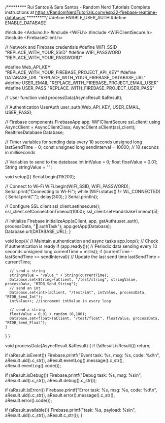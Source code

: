 /*********
  Rui Santos & Sara Santos - Random Nerd Tutorials
  Complete instructions at https://RandomNerdTutorials.com/esp32-firebase-realtime-database/
*********/
#define ENABLE_USER_AUTH
#define ENABLE_DATABASE

#include <Arduino.h>
#include <WiFi.h>
#include <WiFiClientSecure.h>
#include <FirebaseClient.h>

// Network and Firebase credentials
#define WIFI_SSID "REPLACE_WITH_YOUR_SSID"
#define WIFI_PASSWORD "REPLACE_WITH_YOUR_PASSWORD"

#define Web_API_KEY "REPLACE_WITH_YOUR_FIREBASE_PROJECT_API_KEY"
#define DATABASE_URL "REPLACE_WITH_YOUR_FIREBASE_DATABASE_URL"
#define USER_EMAIL "REPLACE_WITH_FIREBASE_PROJECT_EMAIL_USER"
#define USER_PASS "REPLACE_WITH_FIREBASE_PROJECT_USER_PASS"

// User function
void processData(AsyncResult &aResult);

// Authentication
UserAuth user_auth(Web_API_KEY, USER_EMAIL, USER_PASS);

// Firebase components
FirebaseApp app;
WiFiClientSecure ssl_client;
using AsyncClient = AsyncClientClass;
AsyncClient aClient(ssl_client);
RealtimeDatabase Database;

// Timer variables for sending data every 10 seconds
unsigned long lastSendTime = 0;
const unsigned long sendInterval = 10000; // 10 seconds in milliseconds

// Variables to send to the database
int intValue = 0;
float floatValue = 0.01;
String stringValue = "";

void setup(){
  Serial.begin(115200);

  // Connect to Wi-Fi
  WiFi.begin(WIFI_SSID, WIFI_PASSWORD);
  Serial.print("Connecting to Wi-Fi");
  while (WiFi.status() != WL_CONNECTED) {
    Serial.print(".");
    delay(300);
  }
  Serial.println();
  
  // Configure SSL client
  ssl_client.setInsecure();
  ssl_client.setConnectionTimeout(1000);
  ssl_client.setHandshakeTimeout(5);
  
  // Initialize Firebase
  initializeApp(aClient, app, getAuth(user_auth), processData, "🔐 authTask");
  app.getApp<RealtimeDatabase>(Database);
  Database.url(DATABASE_URL);
}

void loop(){
  // Maintain authentication and async tasks
  app.loop();
  // Check if authentication is ready
  if (app.ready()){ 
    // Periodic data sending every 10 seconds
    unsigned long currentTime = millis();
    if (currentTime - lastSendTime >= sendInterval){
      // Update the last send time
      lastSendTime = currentTime;
      
      // send a string
      stringValue = "value_" + String(currentTime);
      Database.set<String>(aClient, "/test/string", stringValue, processData, "RTDB_Send_String");
      // send an int
      Database.set<int>(aClient, "/test/int", intValue, processData, "RTDB_Send_Int");
      intValue++; //increment intValue in every loop

      // send a string
      floatValue = 0.01 + random (0,100);
      Database.set<float>(aClient, "/test/float", floatValue, processData, "RTDB_Send_Float");
    }
  }
}

void processData(AsyncResult &aResult) {
  if (!aResult.isResult())
    return;

  if (aResult.isEvent())
    Firebase.printf("Event task: %s, msg: %s, code: %d\n", aResult.uid().c_str(), aResult.eventLog().message().c_str(), aResult.eventLog().code());

  if (aResult.isDebug())
    Firebase.printf("Debug task: %s, msg: %s\n", aResult.uid().c_str(), aResult.debug().c_str());

  if (aResult.isError())
    Firebase.printf("Error task: %s, msg: %s, code: %d\n", aResult.uid().c_str(), aResult.error().message().c_str(), aResult.error().code());

  if (aResult.available())
    Firebase.printf("task: %s, payload: %s\n", aResult.uid().c_str(), aResult.c_str());
}
